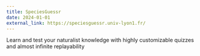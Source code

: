 ```yaml
---
title: SpeciesGuessr
date: 2024-01-01
external_link: https://speciesguessr.univ-lyon1.fr/
---
```


Learn and test your naturalist knowledge with highly customizable quizzes and almost infinite replayability

<!--more-->
